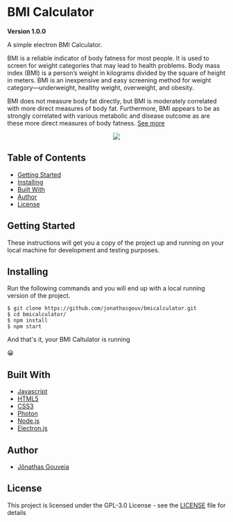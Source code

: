 # BMI Calculator
**Version 1.0.0**

A simple electron BMI Calculator. 

BMI is a reliable indicator of body fatness for most people. It is used to screen for weight categories that may lead to health problems. Body mass index (BMI) is a person’s weight in kilograms divided by the square of height in meters. BMI is an inexpensive and easy screening method for weight category—underweight, healthy weight, overweight, and obesity.

BMI does not measure body fat directly, but BMI is moderately correlated with more direct measures of body fat. Furthermore, BMI appears to be as strongly correlated with various metabolic and disease outcome as are these more direct measures of body fatness. [See more](https://www.cdc.gov/healthyweight/assessing/bmi/adult_bmi/index.html)

<p align="center">
  <img src="images/bmi.gif">
</p>

## Table of Contents
* [Getting Started](#getting-started)
* [Installing](#installing)
* [Built With](#built-with)
* [Author](#author)
* [License](#license)

## Getting Started
These instructions will get you a copy of the project up and running on your local machine for development and testing purposes.

## Installing
Run the following commands and you will end up with a local running version of the project.
```
$ git clone https://github.com/jonathasgouv/bmicalculator.git
$ cd bmicalculator/
$ npm install
$ npm start
```
And that's it, your BMI Caltulator is running

:grinning:

## Built With
* [Javascript](https://www.javascript.com/)
* [HTML5](https://developer.mozilla.org/pt-BR/docs/Web/HTML/HTML5)
* [CSS3](https://developer.mozilla.org/pt-BR/docs/Web/CSS)
* [Photon](http://photonkit.com/)
* [Node.js](https://nodejs.org/en/)
* [Electron.js](https://www.electronjs.org/)

## Author
* [Jônathas Gouveia](https://github.com/jonathasgouv/)

## License
This project is licensed under the  GPL-3.0 License - see the [LICENSE](https://github.com/jonathasgouv/bmicalculator/blob/master/LICENSE) file for details
